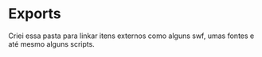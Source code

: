 # Exports

Criei essa pasta para linkar itens externos como alguns swf, umas fontes e até mesmo alguns scripts.
